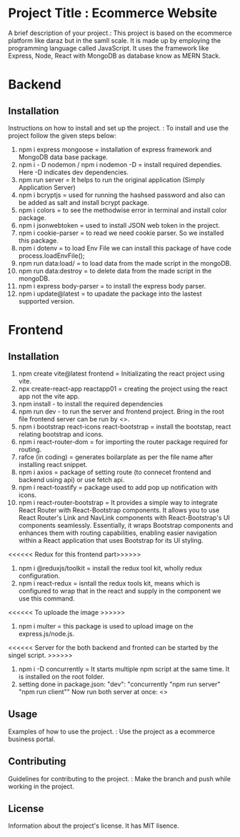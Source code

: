 # Project Title : Ecommerce Website

A brief description of your project.: This project is based on the ecommerce platform like daraz but in the samll scale. It is made up by employing the programming language called JavaScript. It uses the framework like Express, Node, React with MongoDB as database know as MERN Stack.

# Backend

## Installation

Instructions on how to install and set up the project. : To install and use the project follow the given steps below:

1. npm i express mongoose = installation of express framework and MongoDB data base package.
2. npm i - D nodemon / npm i nodemon -D = install required dependies. Here -D indicates dev dependencies.
3. npm run server = It helps to run the original application (Simply Application Server)
4. npm i bcryptjs = used for running the hashsed password and also can be added as salt and install bcrypt package.
5. npm i colors = to see the methodwise error in terminal and install color package.
6. npm i jsonwebtoken = used to install JSON web token in the project.
7. npm i cookie-parser = to read we need cookie parser. So we installed this package.
8. npm i dotenv = to load Env File we can install this package of have code process.loadEnvFile();
9. npm run data:load/ = to load data from the made script in the mongoDB.
10. npm run data:destroy = to delete data from the made script in the mongoDB.
11. npm i express body-parser = to install the express body parser.
12. npm i update@latest = to upadate the package into the lastest supported version.

# Frontend

## Installation

1. npm create vite@latest frontend = Initializating the react project using vite.
2. npx create-react-app reactapp01 = creating the project using the react app not the vite app.
3. npm install - to install the required dependencies
4. npm run dev - to run the server and frontend project. Bring in the root file frontend server can be run by <<npm run client>>.
5. npm i bootstrap react-icons react-bootstrap = install the bootstap, react relating bootstrap and icons.
6. npm i react-router-dom = for importing the router package required for routing.
7. rafce (in coding) = generates boilarplate as per the file name after installing react snippet.
8. npm i axios = package of setting route (to connecet frontend and backend using api) or use fetch api.
9. npm i react-toastify = package used to add pop up notification with icons.
10. npm i react-router-bootstrap = It provides a simple way to integrate React Router with React-Bootstrap components. It allows you to use React Router's Link and NavLink components with React-Bootstrap's UI components seamlessly. Essentially, it wraps Bootstrap components and enhances them with routing capabilities, enabling easier navigation within a React application that uses Bootstrap for its UI styling.

<<<<<< Redux for this frontend part>>>>>>

1. npm i @reduxjs/toolkit = install the redux tool kit, wholly redux configuration.
2. npm i react-redux = isntall the redux tools kit, means which is configured to wrap that in the react and supply in the component we use this command.

<<<<<< To uploade the image >>>>>>

1. npm i multer = this package is used to upload image on the express.js/node.js.

<<<<<< Server for the both backend and fronted can be started by the singel script. >>>>>>

1. npm i -D concurrently = It starts multiple npm script at the same time. It is installed on the root folder.
2. setting done in package.json: "dev": "concurrently \"npm run server\" \"npm run client\""
   Now run both server at once: <<npm run dev>>

## Usage

Examples of how to use the project. : Use the project as a ecommerce business portal.

## Contributing

Guidelines for contributing to the project. : Make the branch and push while working in the project.

## License

Information about the project's license. It has MIT lisence.
